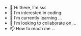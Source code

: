 
- 👋 Hi there, I’m sss
- 👀 I’m interested in coding
- 🌱 I’m currently learning ...
- 💞️ I’m looking to collaborate on ...
- 📫 How to reach me ...


<!---
sss752990616/sss752990616 is a ✨ special ✨ repository because its `README.md` (this file) appears on your GitHub profile.
You can click the Preview link to take a look at your changes.
--->
